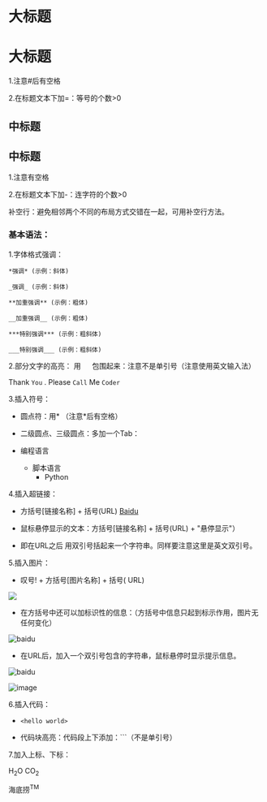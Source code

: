 # 大标题 
大标题
=

1.注意#后有空格

2.在标题文本下加=：等号的个数>0

## 中标题
中标题
--

1.注意有空格

2.在标题文本下加-：连字符的个数>0

补空行：避免相邻两个不同的布局方式交错在一起，可用补空行方法。

### 基本语法：

1.字体格式强调：

    *强调* (示例：斜体)
    
    _强调_ (示例：斜体)
    
    **加重强调** (示例：粗体)
    
    __加重强调__ (示例：粗体)
    
    ***特别强调*** (示例：粗斜体)
    
    ___特别强调___ (示例：粗斜体)

2.部分文字的高亮：
  用 `  ` 包围起来：注意不是单引号（注意使用英文输入法） 
  
  Thank `You` . Please `Call` Me `Coder`
  
3.插入符号：

  * 圆点符：用* （注意*后有空格）
   
  * 二级圆点、三级圆点：多加一个Tab：
   
  * 编程语言  
    * 脚本语言  
      * Python   

4.插入超链接：
  * 方括号[链接名称] + 括号(URL) [Baidu](http://www.baidu.com/)
  
  * 鼠标悬停显示的文本：方括号[链接名称] + 括号(URL) + "悬停显示"）
  
  * 即在URL之后 用双引号括起来一个字符串。同样要注意这里是英文双引号。 

5.插入图片：
  * 叹号! + 方括号[图片名称] + 括号( URL) 
  
  ![](http://www.baidu.com/img/bdlogo.gif)  
  
  * 在方括号中还可以加标识性的信息：（方括号中信息只起到标示作用，图片无任何变化）
  
  ![baidu](http://www.baidu.com/img/bdlogo.gif) 
  
  
  * 在URL后，加入一个双引号包含的字符串，鼠标悬停时显示提示信息。
  
  ![baidu](http://www.baidu.com/img/bdlogo.gif "百度logo")  
  
  ![image](https://user-images.githubusercontent.com/93569087/140004591-f8088647-3988-4421-bda5-82b47761b364.png)

6.插入代码：
  * `<hello world>`
  
  * 代码块高亮：代码段上下添加：```（不是单引号）
 
7.加入上标、下标：
  
  H<sub>2</sub>O  CO<sub>2</sub>
  
  海底捞<sup>TM</sup>

